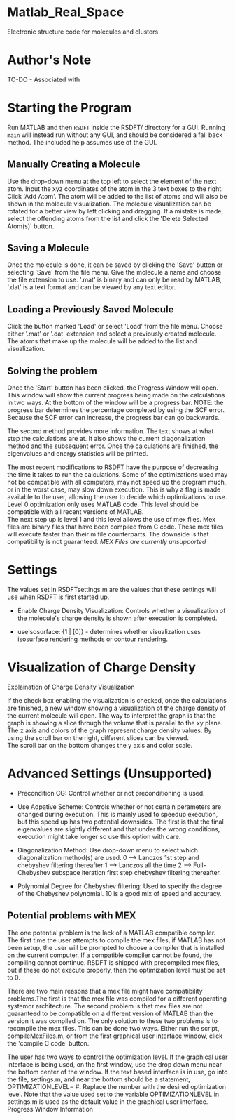 # Matlab_Real_Space
Electronic structure code for molecules and clusters

# Author's Note
TO-DO - Associated with <Book>

# Starting the Program

Run MATLAB and then `RSDFT` inside the RSDFT/ directory for a GUI. Running
`main` will instead run without any GUI, and should be 
considered a fall back method. The included help assumes use of the GUI.

## Manually Creating a Molecule

Use the drop-down menu at the top left
to select the element of the next atom.  Input
the xyz coordinates of the atom in the 3 text boxes
to the right.  Click 'Add Atom'.  The atom will be
added to the list of atoms and will also be shown
in the molecule visualization.  The molecule visualization
can be rotated for a better view by left clicking and dragging.
If a mistake is made, select the offending atoms from the list
and click the 'Delete Selected Atom(s)' button.

## Saving a Molecule
Once the molecule is done, it can be saved by clicking the
'Save' button or selecting 'Save' from the file menu.
Give the molecule a name and choose the file extension to
use.  '.mat' is binary and can only be read by MATLAB, '.dat'
is a text format and can be viewed by any text editor.

## Loading a Previously Saved Molecule

Click the button marked 'Load' or select 'Load'
from the file menu.  Choose either '.mat' or '.dat'
extension and select a previously created molecule.
The atoms that make up the molecule will be added to
the list and visualization. 

## Solving the problem

Once the 'Start' button has been clicked,
the Progress Window will open.  This window
will show the current progress being made on the
calculations in two ways.  At the bottom of the 
window will be a progress bar.  NOTE: the progress
bar determines the percentage completed by using 
the SCF error.  Because the SCF error can increase, 
the progress bar can go backwards.

The second method provides more information.
The text shows at what step the calculations are at.
It also shows the current diagonalization method and
the subsequent error.  Once the calculations are finished,
the eigenvalues and energy statistics will be printed.

The most recent modifications to RSDFT
have the purpose of decreasing the 
time it takes to run the calculations. Some of the 
optimizations used may not be compatible with all 
computers, may not speed up the program much, or in 
the worst case, may slow down execution.  This is why 
a flag is made available to the user, allowing the
user to decide which optimizations to use.  Level 0 
optimization only uses MATLAB code.  This level should 
be compatible with all recent versions of MATLAB.  
The next step up is level 1 and this level allows the 
use of mex files.  Mex files are binary files that have 
been compiled from C code.  These mex files will 
execute faster than their m file counterparts.  The 
downside is that compatibility is not guaranteed. 
*MEX Files are currently unsupported* 

# Settings

The values set in RSDFTsettings.m are the
values that these settings will use when
RSDFT is first started up.

* Enable Charge Density Visualization: Controls
whether a visualization of the molecule's charge
density is shown after execution is completed.

* useIsosurface: {1 | [0]} - determines whether visualization uses isosurface
rendering methods or contour rendering.

# Visualization of Charge Density
Explaination of Charge Density Visualization

If the check box enabling the visualization is
checked, once the calculations are finished, a
new window showing a visualization of the charge density
of the current molecule will open.  The way to interpret
the graph is that the graph is showing a slice through the
volume that is parallel to the xy plane. The z axis and colors 
of the graph represent charge density values.  By using the 
scroll bar on the right, different slices can be viewed.  
The scroll bar on the bottom changes the y axis and color scale.

# Advanced Settings (Unsupported)
* Precondition CG: Control whether or not
preconditioning is used.

* Use Adpative Scheme: Controls whether
or not certain perameters are changed during
execution.  This is mainly used to speedup
execution, but this speed up has two potential
downsides.  The first is that the final eigenvalues 
are slightly different and that under the wrong
conditions, execution might take longer so use this
option with care.

* Diagonalization Method: Use drop-down menu
to select which diagonalization method(s) are
used.
0 --> Lanczos 1st step and chebyshev filtering thereafter
1 --> Lanczos all the time
2 --> Full-Chebyshev subspace iteration first step
      chebyshev filtering thereafter.

* Polynomial Degree for Chebyshev filtering:
Used to specify the degree of the Chebyshev
polynomial.  10 is a good mix of speed and
accuracy.

## Potential problems with MEX
The one potential problem is the lack of a MATLAB 
compatible compiler.  The first time the user attempts 
to compile the mex files, if MATLAB has not been setup,
the user will be prompted to choose a compiler that is
installed on the current computer.  If a compatible 
compiler cannot be found, the compiling cannot continue.
RSDFT is shipped with precompiled mex files, but if these
do not execute properly, then the optimization level must
be set to 0.

There are two main reasons that a mex file might have 
compatibility problems.The first is that the mex file
was compiled for a different operating systemor architecture.
The second problem is that mex files are not guaranteed to
be compatible on a different version of MATLAB than the 
version it was compiled on.  The only solution to these
two problems is to recompile the mex files.  This can
be done two ways.  Either run the script, compileMexFiles.m,
or from the first graphical user interface window, click 
the 'compile C code' button. 

The user has two ways to control the optimization level.
If the graphical user interface is being used, on the 
first window, use the drop down menu near the bottom center
of the window.  If the text based interface is in use, go
into the file, settings.m, and near the bottom should be
a statement, OPTIMIZATIONLEVEL= #.  Replace the number 
with the desired optimization level.  Note that the value
 used set to the variable OPTIMIZATIONLEVEL in settings.m 
is used as the default value in the graphical user interface.
Progress Window Information

